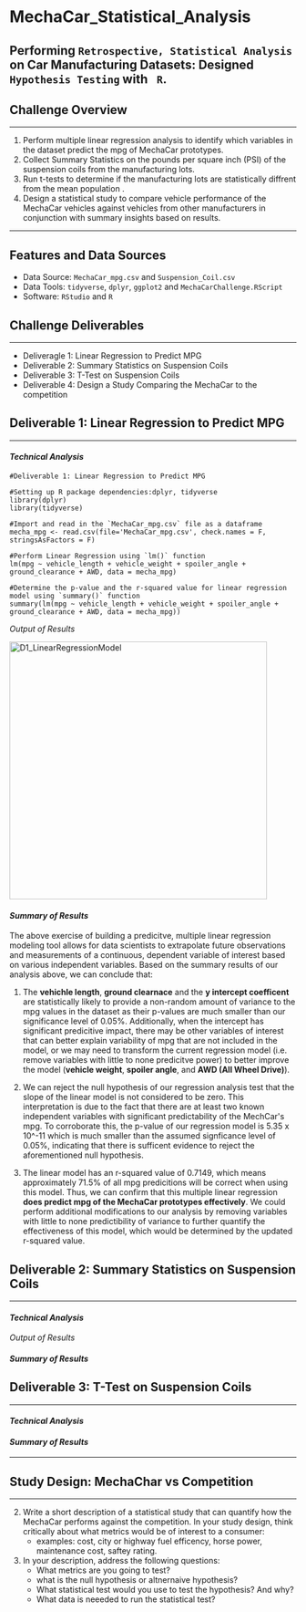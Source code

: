 # MechaCar_Statistical_Analysis
Performing `Retrospective, Statistical Analysis` on Car Manufacturing Datasets: Designed `Hypothesis Testing` with ` R`.
--

## Challenge Overview
---

1. Perform multiple linear regression analysis to identify which variables in the dataset predict the mpg of MechaCar prototypes.
2. Collect Summary Statistics on the pounds per square inch (PSI) of the suspension coils from the manufacturing lots.
3. Run t-tests to determine if the manufacturing lots are statistically diffrent from the mean population .
4. Design a statistical study to compare vehicle performance of the MechaCar vehicles against vehicles from other manufacturers in conjunction with summary insights based on results.


---
## Features and Data Sources
- Data Source: `MechaCar_mpg.csv` and `Suspension_Coil.csv`
- Data Tools: `tidyverse`, `dplyr`, `ggplot2` and `MechaCarChallenge.RScript`
- Software: `RStudio` and `R`

## Challenge Deliverables
---
- Deliveragle 1: Linear Regression to Predict MPG
- Deliverable 2: Summary Statistics on Suspension Coils
- Deliverable 3: T-Test on Suspension Coils
- Deliverable 4: Design a Study Comparing the MechaCar to the competition


## Deliverable 1: Linear Regression to Predict MPG 
---
#### _Technical Analysis_
```
#Deliverable 1: Linear Regression to Predict MPG

#Setting up R package dependencies:dplyr, tidyverse
library(dplyr)
library(tidyverse)

#Import and read in the `MechaCar_mpg.csv` file as a dataframe
mecha_mpg <- read.csv(file='MechaCar_mpg.csv', check.names = F, stringsAsFactors = F)

#Perform Linear Regression using `lm()` function
lm(mpg ~ vehicle_length + vehicle_weight + spoiler_angle + ground_clearance + AWD, data = mecha_mpg)

#Determine the p-value and the r-squared value for linear regression model using `summary()` function
summary(lm(mpg ~ vehicle_length + vehicle_weight + spoiler_angle + ground_clearance + AWD, data = mecha_mpg))
```
_Output of Results_

<img width="452" alt="D1_LinearRegressionModel" src="https://user-images.githubusercontent.com/77628698/119855515-f7d75180-bedf-11eb-8c8b-e46bed422d04.png">

#### _Summary of Results_
The above exercise of building a predicitve, multiple linear regression modeling tool allows for data scientists to extrapolate future observations and measurements of a continuous, dependent variable of interest based on various independent variables. 
Based on the summary results of our analysis above, we can conclude that:

1. The __vehichle length__, __ground clearnace__ and the __y intercept coefficent__ are statistically likely to provide a non-random amount of variance to the mpg values in the dataset as their p-values are much smaller than our significance level of 0.05%. Additionally, when the intercept has significant predicitive impact, there may be other variables of interest that can better explain variability of mpg that are not included in the model, or we may need to transform the current regression model (i.e. remove variables with little to none predicitve power) to better improve the model (__vehicle weight__, __spoiler angle__, and __AWD (All Wheel Drive)__).

2. We can reject the null hypothesis of our regression analysis test that the slope of the linear model is not considered to be zero. This interpretation is due to the fact that there are at least two known independent variables with significant predictability of the MechCar's mpg. To corroborate this, the p-value of our regression model is 5.35 x 10^-11 which is much smaller than the assumed signficance level of 0.05%, indicating that there is sufficent evidence to reject the aforementioned null hypothesis.

3. The linear model has an r-squared value of 0.7149, which means approximately 71.5% of all mpg predicitions will be correct when using this model. Thus, we can confirm that this multiple linear regression __does predict mpg of the MechaCar prototypes effectively__. We could perform additional modifications to our analysis by removing variables with little to none predictibility of variance to further quantify the effectiveness of this model, which would be determined by the updated r-squared value.

## Deliverable 2: Summary Statistics on Suspension Coils
---
#### _Technical Analysis_

_Output of Results_

#### _Summary of Results_



## Deliverable 3: T-Test on Suspension Coils
---
#### _Technical Analysis_


#### _Summary of Results_

---

## Study Design: MechaChar vs Competition
---
<brief intro to study design and though process behind usefullness to production>

2. Write a short description of a statistical study that can quantify how the MechaCar performs against the competition. In your study design, think critically about what metrics would be of interest to a consumer:
	- examples: cost, city or highway fuel efficency, horse power, maintenance cost, saftey rating.
3. In your description, address the following questions:
	- What metrics are you going to test?
	- what is the null hypothesis or altnernaive hypothesis?
	- What statistical test would you use to test the hypothesis? And why?
	- What data is neeeded to run the statistical test?
